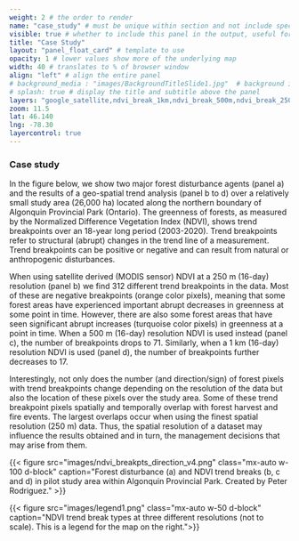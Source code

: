 ```yaml
---
weight: 2 # the order to render
name: "case_study" # must be unique within section and not include special characters
visible: true # whether to include this panel in the output, useful for testing
title: "Case Study"
layout: "panel_float_card" # template to use
opacity: 1 # lower values show more of the underlying map
width: 40 # translates to % of browser window
align: "left" # align the entire panel
# background_media : "images/BackgroundTitleSlide1.jpg"  # background image rendered behind the panel, covering map
# splash: true # display the title and subtitle above the panel
layers: "google_satellite,ndvi_break_1km,ndvi_break_500m,ndvi_break_250m,algonquin_pilot_study_area_v1,forest_fire_year_2003_2020_v1,forest_harvest_year_2003_2020_v1" # basemap and overlaying layers
zoom: 11.5
lat: 46.140
lng: -78.30
layercontrol: true
---
```

### Case study

In the figure below, we show two major forest disturbance agents (panel a) and the results of a geo-spatial trend analysis (panel b to d) over a relatively small study area (26,000 ha) located along the northern boundary of Algonquin Provincial Park (Ontario). The greenness of forests, as measured by the Normalized Difference Vegetation Index (NDVI), shows trend breakpoints over an 18-year long period (2003-2020). Trend breakpoints refer to structural (abrupt) changes in the trend line of a measurement. Trend breakpoints can be positive or negative and can result from natural or anthropogenic disturbances.

When using satellite derived (MODIS sensor) NDVI at a 250 m (16-day) resolution (panel b) we find 312 different trend breakpoints in the data. Most of these are negative breakpoints (orange color pixels), meaning that some forest areas have experienced important abrupt decreases in greenness at some point in time. However, there are also some forest areas that have seen significant abrupt increases (turquoise color pixels) in greenness at a point in time. When a 500 m (16-day) resolution NDVI is used instead (panel c), the number of breakpoints drops to 71. Similarly, when a 1 km (16-day) resolution NDVI is used (panel d), the number of breakpoints further decreases to 17.

Interestingly, not only does the number (and direction/sign) of forest pixels with trend breakpoints change depending on the resolution of the data but also the location of these pixels over the study area. Some of these trend breakpoint pixels spatially and temporally overlap with forest harvest and fire events. The largest overlaps occur when using the finest spatial resolution (250 m) data. Thus, the spatial resolution of a dataset may influence the results obtained and in turn, the management decisions that may arise from them.

{{< figure src="images/ndvi_breakpts_direction_v4.png" 
class="mx-auto w-100 d-block" 
caption="Forest disturbance (a) and NDVI trend breaks (b, c and d) in pilot study area within Algonquin Provincial Park. Created by Peter Rodriguez." >}}


{{< figure src="images/legend1.png" 
class="mx-auto w-50 d-block" 
caption="NDVI trend break types at three different resolutions (not to scale). This is a legend for the map on the right.">}}


<!--- Use shapefiles in resnet_upscaling_story_map folder over esri earth imagery for challenge background --->
